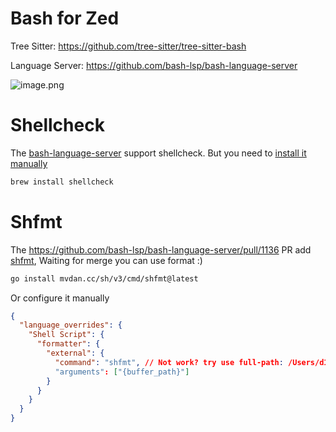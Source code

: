 # Bash for Zed

Tree Sitter: https://github.com/tree-sitter/tree-sitter-bash

Language Server: https://github.com/bash-lsp/bash-language-server

![image.png](https://s2.loli.net/2024/03/30/ISb1wqOCYaZtLyc.png)

# Shellcheck

The [bash-language-server](https://github.com/bash-lsp/bash-language-server) support shellcheck.
But you need to [install it manually](https://github.com/koalaman/shellcheck#installing)

```bash
brew install shellcheck
```

# Shfmt

The https://github.com/bash-lsp/bash-language-server/pull/1136 PR add [shfmt](https://github.com/mvdan/sh), Waiting for merge you can use format :)

```bash
go install mvdan.cc/sh/v3/cmd/shfmt@latest
```

Or configure it manually

```json
{
  "language_overrides": {
    "Shell Script": {
      "formatter": {
        "external": {
          "command": "shfmt", // Not work? try use full-path: /Users/d1y/go/bin/shfmt
          "arguments": ["{buffer_path}"]
        }
      }
    }
  }
}
```
